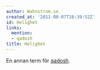 ```yaml
---
author: Wahnstrom.se
created_at: '2011-08-07T16:39:52Z'
id: Helighet
links:
  mention:
  - qadosh
title: Helighet
---
```


En annan term för [qadosh].

  [qadosh]: qadosh